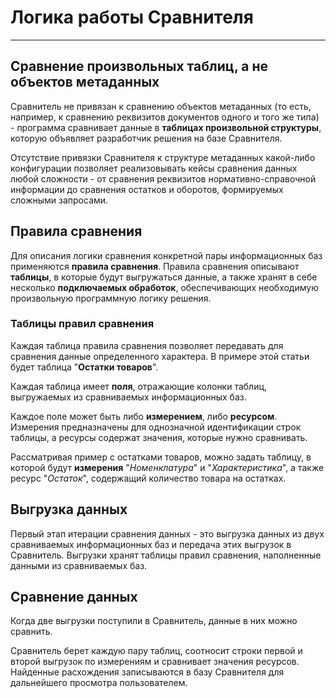 # Логика работы Сравнителя
---
## Сравнение произвольных таблиц, а не объектов метаданных
Сравнитель не привязан к сравнению объектов метаданных (то есть, например, к сравнению реквизитов документов одного и того же типа) - программа сравнивает данные в **таблицах произвольной структуры**, которую объявляет разработчик решения на базе Сравнителя.

Отсутствие привязки Сравнителя к структуре метаданных какой-либо конфигурации позволяет реализовывать кейсы сравнения данных любой сложности - от сравнения реквизитов нормативно-справочной информации до сравнения остатков и оборотов, формируемых сложными запросами.

## Правила сравнения
Для описания логики сравнения конкретной пары информационных баз применяются **правила сравнения**. Правила сравнения описывают **таблицы**, в которые будут выгружаться данные, а также хранят в себе несколько **подключаемых обработок**, обеспечивающих необходимую произвольную программную логику решения.

### Таблицы правил сравнения
Каждая таблица правила сравнения позволяет передавать для сравнения данные определенного характера. В примере этой статьи будет таблица "**Остатки товаров**".

Каждая таблица имеет **поля**, отражающие колонки таблиц, выгружаемых из сравниваемых информационных баз.

Каждое поле может быть либо **измерением**, либо **ресурсом**. Измерения предназначены для однозначной идентификации строк таблицы, а ресурсы содержат значения, которые нужно сравнивать.

Рассматривая пример с остатками товаров, можно задать таблицу, в которой будут **измерения** "*Номенклатура*" и "*Характеристика*", а также ресурс "*Остаток*", содержащий количество товара на остатках.

## Выгрузка данных
Первый этап итерации сравнения данных - это выгрузка данных из двух сравниваемых информационных баз и передача этих выгрузок в Сравнитель. Выгрузки хранят таблицы правил сравнения, наполненные данными из сравниваемых баз.

## Сравнение данных
Когда две выгрузки поступили в Сравнитель, данные в них можно сравнить.

Сравнитель берет каждую пару таблиц, соотносит строки первой и второй выгрузок по измерениям и сравнивает значения ресурсов. Найденные расхождения записываются в базу Сравнителя для дальнейшего просмотра пользователем.